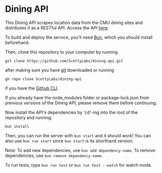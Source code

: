 # Dining API

This Dining API scrapes location data from the CMU dining sites and distributes it as a RESTful API. Access the API [here](https://apis.scottylabs.org/dining/).

To build and deploy the service, you'll need [Bun](https://bun.sh),
which you should install beforehand.

Then, clone this repository to your computer by running

```
git clone https://github.com/ScottyLabs/dining-api.git
```

after making sure you have [git](https://git-scm.com/downloads) downloaded or running

```
gh repo clone ScottyLabs/dining-api
```

if you have the [Github CLI](https://cli.github.com/).

If you already have the node_modules folder or package-lock.json from previous versions of the Dining API, please remove them before continuing.

Now install the API's dependencies by 'cd'-ing into the root of the repository and running:

```
bun install
```

Then, you can run the server with `bun start` and it should work! You can also use
`bun run start` since `bun start` is its shorthand version.

Note: To add new dependencies, use `bun add dependency-name`. To remove dependencies, use `bun remove dependency-name`.

To run tests, type `bun run test` or `bun run test --watch` for watch mode.
